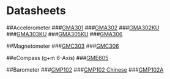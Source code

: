 # Datasheets

##Accelerometer
###[GMA301](https://github.com/GlobalMEMS/Datasheets/blob/master/GMA301%20Datasheet%20V1.2.pdf)
###[GMA302](https://github.com/GlobalMEMS/Datasheets/blob/master/GMA302%20Datasheet%20V1.0.pdf)
###[GMA302KU](https://github.com/GlobalMEMS/Datasheets/blob/master/GMA302KU%20Datasheet%20V1.0.pdf)
###[GMA303KU](https://github.com/GlobalMEMS/Datasheets/blob/master/GMA303KU%20Datasheet%20V1.3.pdf)
###[GMA305KU](https://github.com/GlobalMEMS/Datasheets/blob/master/GMA305KU%20Datasheet%20V1.1.pdf)
###[GMA306](https://github.com/GlobalMEMS/Datasheets/blob/master/GMA306%20Datasheet%20Preliminary%20V0.1.pdf)

##Magnetometer
###[GMC303](https://github.com/GlobalMEMS/Datasheets/blob/master/GMC303%20Datasheet%20V1.3.pdf)
###[GMC306](https://github.com/GlobalMEMS/Datasheets/blob/master/GMC306%20Datasheet%20V1.0.pdf)

##eCompass (g+m 6-Axis)
###[GME605](https://github.com/GlobalMEMS/Datasheets/blob/master/GME605%20Datasheet%20V1.0.pdf)

##Barometer
###[GMP102](https://github.com/GlobalMEMS/Datasheets/blob/master/GMP102%20Datasheet%20Preliminary%20V0.5.pdf)
###[GMP102 Chinese](https://github.com/GlobalMEMS/Datasheets/blob/master/GMP102%E6%95%B0%E6%8D%AE%E6%89%8B%E5%86%8C%E5%88%9D%E7%A8%BFV0.50.pdf)
###[GMP102A](https://github.com/GlobalMEMS/Datasheets/blob/master/GMP102A%20Datasheet%20Preliminary%20V0.2.pdf)
